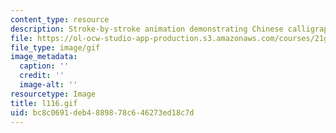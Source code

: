 ```yaml
---
content_type: resource
description: Stroke-by-stroke animation demonstrating Chinese calligraphy.
file: https://ol-ocw-studio-app-production.s3.amazonaws.com/courses/21g-104-chinese-iv-regular-spring-2004/bc8c0691deb4889878c646273ed18c7d_l116.gif
file_type: image/gif
image_metadata:
  caption: ''
  credit: ''
  image-alt: ''
resourcetype: Image
title: l116.gif
uid: bc8c0691-deb4-8898-78c6-46273ed18c7d
---
```

